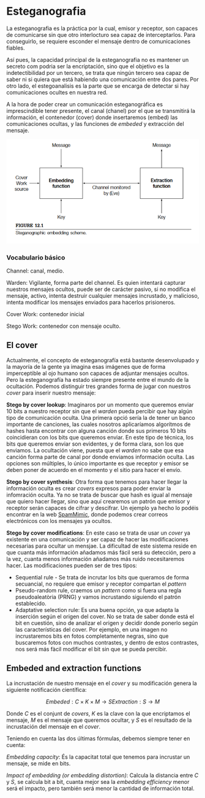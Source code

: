 # Esteganografia

La esteganografia es la práctica por la cual, emisor y receptor, son capaces de comunicarse sin que otro interlocturo sea capaz de interceptarlos. Para conseguirlo, se requiere esconder el mensaje dentro de comunicaciones fiables.

Así pues, la capacidad principal de la esteganografia no es mantener un secreto com podria ser la encriptación, sino que el objetivo es la indetectibilidad por un tercero, se trata que ningún tercero sea capaz de saber ni si quiera que está habiendo una comunicación entre dos pares. Por otro lado, el estegoanalisis es la parte que se encarga de detectar si hay comunicaciones ocultes en nuestra red.

A la hora de poder crear un comunicación esteganográfica es imprescindible tener presente, el canal (chanel) por el que se transmitirá la información, el contenedor (cover) donde insertaremos (embed) las comunicaciones ocultas, y las funciones de *embeded* y extracción del mensaje.

<picture>
 <img alt="Esquema básico de esteganografia." src="doc/images/scheme_stego.png">
</picture>

### Vocabulario básico

Channel: canal, medio.

Warden: Vigilante, forma parte del channel. Es quien intentará capturar nuestros mensajes ocultos, puede ser de carácter pasivo, si no modifica el mensaje, activo, intenta destruir cualquier mensajes incrustado, y malicioso, intenta modificar los mensajes enviados para hacerlos prisioneros.

Cover Work: contenedor inicial

Stego Work: contenedor con mensaje oculto.

## El cover

Actualmente, el concepto de esteganografía está bastante desenvolupado y la mayoría de la gente ya imagina esas imágenes que de forma imperceptible al ojo humano son capaces de adjuntar mensajes ocultos. Pero la esteganografía ha estado siempre presente entre el mundo de la ocultación. Podemos distinguir tres grandes forma de jugar con nuestros *cover* para inserir nuestro mensaje:

**Stego by cover lookup**: Imaginaros por un momento que queremos enviar 10 bits a nuestro receptor sin que el *warden* pueda percibir que hay algún tipo de comunicación oculta. Una primera opció sería la de tener un banco importante de canciones, las cuales nosotros aplicaríamos algorítmos de hashes hasta encontrar con alguna canción donde sus primeros 10 bits coincidieran con los bits que queremos enviar. En este tipo de técnica, los bits que queremos enviar son evidentes, y de forma clara, son los que enviamos. La ocultación viene, puesta que el *warden* no sabe que esa canción forma parte de canal por donde enviamos información oculta. Las opciones son múltiples, lo único importante es que receptor y emisor se deben poner de acuerdo en el momento y el sitio para hacer el envío.

**Stego by cover synthesis**: Otra forma que tenemos para hacer llegar la información oculta es crear *covers* expresos para poder enviar la infomración oculta. Ya no se trata de buscar que hash es igual al mensaje que quiero hacer llegar, sino que aquí crearemos un patrón que emisor y receptor serán capaces de cifrar y descifrar. Un ejemplo ya hecho lo podéis encontrar en la web [SpamMimic](https://www.spammimic.com/), donde podemos crear correos electrónicos con los mensajes ya ocultos. 

**Stego by cover modifications**: En este caso se trata de usar un *cover* ya existente en una comunicación y ser capaz de hacer las modificaciones necesarias para ocultar un mensjae. La dificultad de este sistema reside en que cuanta más información añadamos más fácil será su detección, pero a la vez, cuanta menos información añadamos más ruido necesitaremos hacer. Las modificaciones pueden ser de tres tipos:
- Sequential rule - Se trata de incrutar los bits que queramos de forma secuancial, no requiere que emisor 
y receptor compartan el *pattern*
- Pseudo-random rule, craemos un *pattern* como si fuera una regla pseudoaleatòria (PRNG) y vamos incrustando siguiendo el patrón establecido.
- Adaptative selection rule: Es una buena opción, ya que adapta la inserción según el origen del cover. No se trata de saber donde está el bit en cuestión, sino de analizar el origen y decidir donde ponerlo según las características del cover. Por ejemplo, en una imagen no incrustaremos bits en fotos completamente negras, sino que buscaremos fotos con muchos contrastes, y dentro de estos contrastes, nos será más fàcil modificar el bit sin que se pueda percibir. 

## Embeded and extraction functions

La incrustación de nuestro mensaje en el *cover* y su modificación genera la siguiente notificación científica:

```math
Embeded: C \times K \times M \rightarrow S

Extraction: S \rightarrow M
```
Donde *C* es el conjunt de *covers*, *K* es la clave con la que encriptamos el mensaje, *M* es el mensaje que queremos ocultar, y *S* es el resultado de la incrustación del mensaje en el *cover*.

Teniendo en cuenta las dos últimas fórmulas, debemos siempre tener en cuenta:

*Embedding capacity*: És la capacitat total que tenemos para incrustar un mensaje, se mide en bits.

*Impact of embedding (or embedding distortion)*: Calcula la distancia entre *C* y *S*, se calcula bit a bit, cuanta mejor sea la *embedding efficiency* menor será el impacto, pero también será menor la cantidad de información total.


